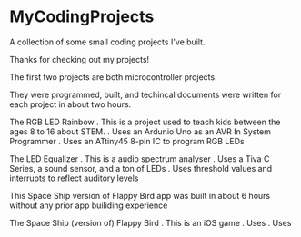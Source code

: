 # MyCodingProjects
A collection of some small coding projects I've built.

Thanks for checking out my projects!

The first two projects are both microcontroller projects.

They were programmed, built, and techincal documents were written for each project in about two hours. 

The RGB LED Rainbow 
	. This is a project used to teach kids between the ages 8 to 16 about STEM.
	. Uses an Ardunio Uno as an AVR In System Programmer
	. Uses an ATtiny45 8-pin IC to program RGB LEDs

The LED Equalizer
	. This is a audio spectrum analyser
	. Uses a Tiva C Series, a sound sensor, and a ton of LEDs
	. Uses threshold values and interrupts to reflect auditory levels 

This Space Ship version of Flappy Bird app was built in about 6 hours without any prior app builiding experience

The Space Ship (version of) Flappy Bird
	. This is an iOS game
	. Uses 
	. Uses 
